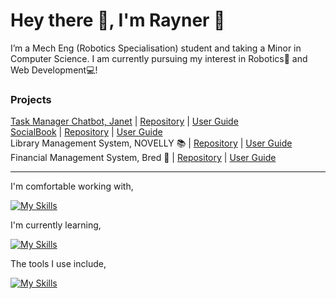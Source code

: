 # Hey there 👋, I'm Rayner 🤠

I’m a Mech Eng (Robotics Specialisation) student and taking a Minor in Computer Science. I am currently pursuing my interest in Robotics🤖 and Web Development💻!

### Projects  
[Task Manager Chatbot, Janet](https://github.com/rayray39/ip/releases/tag/A-Release) | [Repository](https://github.com/rayray39/ip) | [User Guide](https://rayray39.github.io/ip/)  
[SocialBook](https://github.com/AY2425S1-CS2103-F10-2/tp/releases/tag/v1.6) | [Repository](https://github.com/AY2425S1-CS2103-F10-2/tp) | [User Guide](https://ay2425s1-cs2103-f10-2.github.io/tp/)  
Library Management System, NOVELLY 📚 | [Repository](https://github.com/rayray39/novelly) | [User Guide](https://rayray39.github.io/novelly/)  
Financial Management System, Bred 🍞 | [Repository](https://github.com/rayray39/bred) | [User Guide](https://rayray39.github.io/bred/)

---
I'm comfortable working with,  

[![My Skills](https://skillicons.dev/icons?i=java,js,html,css,react,express,python,django,materialui,bootstrap,matlab,git,github&theme=dark)](https://skillicons.dev)

I'm currently learning,

[![My Skills](https://skillicons.dev/icons?i=cs,dotnet,nodejs,npm,sqlite,vercel&theme=dark)](https://skillicons.dev)

The tools I use include,

[![My Skills](https://skillicons.dev/icons?i=vscode,idea,notion,latex&theme=dark)](https://skillicons.dev)

<!---
rayray39/rayray39 is a ✨ special ✨ repository because its `README.md` (this file) appears on your GitHub profile.
You can click the Preview link to take a look at your changes.
--->
